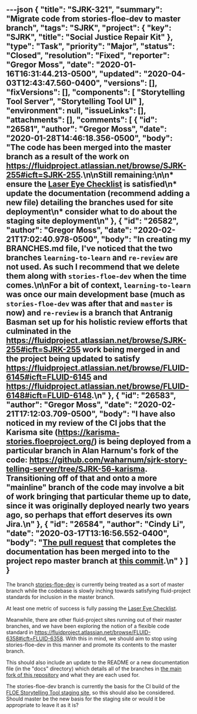 ---json
{
  "title": "SJRK-321",
  "summary": "Migrate code from stories-floe-dev to master branch",
  "tags": "SJRK",
  "project": {
    "key": "SJRK",
    "title": "Social Justice Repair Kit"
  },
  "type": "Task",
  "priority": "Major",
  "status": "Closed",
  "resolution": "Fixed",
  "reporter": "Gregor Moss",
  "date": "2020-01-16T16:31:44.213-0500",
  "updated": "2020-04-03T12:43:47.560-0400",
  "versions": [],
  "fixVersions": [],
  "components": [
    "Storytelling Tool Server",
    "Storytelling Tool UI"
  ],
  "environment": null,
  "issueLinks": [],
  "attachments": [],
  "comments": [
    {
      "id": "26581",
      "author": "Gregor Moss",
      "date": "2020-01-28T14:46:18.356-0500",
      "body": "The code has been merged into the master branch as a result of the work on <https://fluidproject.atlassian.net/browse/SJRK-255#icft=SJRK-255>.\n\nStill remaining:\n\n* ensure the [Laser Eye Checklist](https://wiki.fluidproject.org/display/fluid/Laser+Eye+Checklist) is satisfied\n* update the documentation (recommend adding a new file) detailing the branches used for site deployment\n* consider what to do about the staging site deployment\n"
    },
    {
      "id": "26582",
      "author": "Gregor Moss",
      "date": "2020-02-21T17:02:40.978-0500",
      "body": "In creating my BRANCHES.md file, I've noticed that the two branches `learning-to-learn` and `re-review` are not used. As such I recommend that we delete them along with `stories-floe-dev` when the time comes.\n\nFor a bit of context, `learning-to-learn` was once our main development base (much as `stories-floe-dev` was after that and `master` is now) and `re-review` is a branch that Antranig Basman set up for his holistic review efforts that culminated in the <https://fluidproject.atlassian.net/browse/SJRK-255#icft=SJRK-255> work being merged in and the project being updated to satisfy <https://fluidproject.atlassian.net/browse/FLUID-6145#icft=FLUID-6145> and <https://fluidproject.atlassian.net/browse/FLUID-6148#icft=FLUID-6148>.\n"
    },
    {
      "id": "26583",
      "author": "Gregor Moss",
      "date": "2020-02-21T17:12:03.709-0500",
      "body": "I have also noticed in my review of the CI jobs that the Karisma site (<https://karisma-stories.floeproject.org/>) is being deployed from a particular branch in Alan Harnum's fork of the code: <https://github.com/waharnum/sjrk-story-telling-server/tree/SJRK-56-karisma>. Transitioning off of that and onto a more \"mainline\" branch of the code may involve a bit of work bringing that particular theme up to date, since it was originally deployed nearly two years ago, so perhaps that effort deserves its own Jira.\n"
    },
    {
      "id": "26584",
      "author": "Cindy Li",
      "date": "2020-03-17T13:16:56.552-0400",
      "body": "[The pull request](https://github.com/fluid-project/sjrk-story-telling/pull/58) that completes the documentation has been merged into to the project repo master branch at [this commit](https://github.com/fluid-project/sjrk-story-telling/commit/87aa0b3471c74b002147e93d5e0219efaabf4546).\n"
    }
  ]
}
---
The branch [stories-floe-dev](https://github.com/fluid-project/sjrk-story-telling/tree/stories-floe-dev) is currently being treated as a sort of master branch while the codebase is slowly inching towards satisfying fluid-project standards for inclusion in the master branch.

At least one metric of success is fully passing the [Laser Eye Checklist](https://wiki.fluidproject.org/display/fluid/Laser+Eye+Checklist).

Meanwhile, there are other fluid-project sites running out of their master branches, and we have been exploring the notion of a flexible code standard in <https://fluidproject.atlassian.net/browse/FLUID-6358#icft=FLUID-6358>. With this in mind, we should aim to stop using stories-floe-dev in this manner and promote its contents to the master branch.

This should also include an update to the README or a new documentation file (in the "docs" directory) which details all of the branches in [the main fork of this repository](https://github.com/fluid-project/sjrk-story-telling) and what they are each used for.

The stories-floe-dev branch is currently the basis for the CI build of the [FLOE Storytelling Tool staging site](https://staging-stories.floeproject.org/), so this should also be considered. Should master be the new basis for the staging site or would it be appropriate to leave it as it is?

        